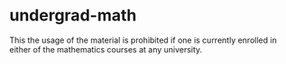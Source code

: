 # undergrad-math

This the usage of the material is prohibited if one is currently enrolled in either of the mathematics courses at any university.
